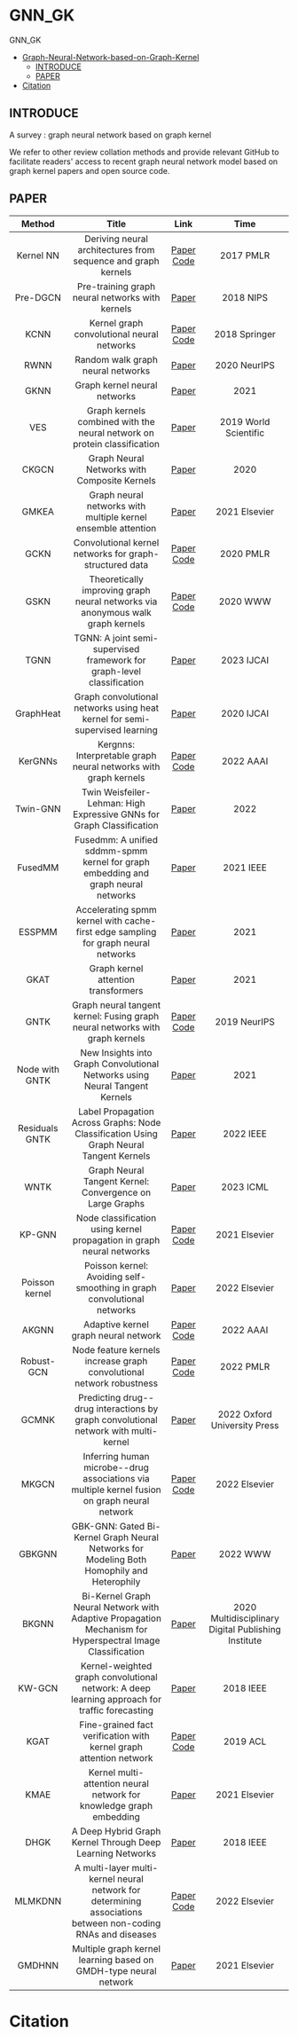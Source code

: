 # GNN_GK
GNN_GK
- [Graph-Neural-Network-based-on-Graph-Kernel](#Graph-Neural-Network-based-on-Graph-Kernel)
  - [INTRODUCE](#introduce)
  - [PAPER](#paper)
- [Citation](#citation)


## INTRODUCE
A survey : graph neural network based on graph kernel

We refer to other review collation methods and provide relevant GitHub to facilitate readers' access to recent graph neural network model based on graph kernel papers and open source code.
## PAPER
|Method|Title|Link|Time|
|:---:|:---:|:---:|:---:|
|Kernel NN |Deriving neural architectures from sequence and graph kernels |[Paper](http://proceedings.mlr.press/v70/lei17a/lei17a.pdf) [Code](https://github.com/taolei87/icml17_knn)|2017 PMLR|
|Pre-DGCN |Pre-training graph neural networks with kernels |[Paper](https://arxiv.org/pdf/1811.06930.pdf) |2018 NIPS|
|KCNN |Kernel graph convolutional neural networks |[Paper](https://pubmed.ncbi.nlm.nih.gov/34061738/) [Code](https://github.com/giannisnik/cnn-graph-classification)|2018 Springer|
|RWNN |Random walk graph neural networks |[Paper](https://proceedings.neurips.cc/paper/2020/file/ba95d78a7c942571185308775a97a3a0-Paper.pdf) |2020 NeurIPS |
|GKNN |Graph kernel neural networks  |[Paper](https://arxiv.org/pdf/2112.07436.pdf) |2021|
|VES |Graph kernels combined with the neural network on protein classification |[Paper](https://www.worldscientific.com/doi/epdf/10.1142/S0219720019500306) |2019 World Scientific|
|CKGCN |Graph Neural Networks with Composite Kernels |[Paper](https://arxiv.org/pdf/2005.07869.pdf) |2020|
|GMKEA |Graph neural networks with multiple kernel ensemble attention |[Paper](https://www.sciencedirect.com/science/article/abs/pii/S095070512100561X) |2021 Elsevier|
|GCKN |Convolutional kernel networks for graph-structured data |[Paper](http://proceedings.mlr.press/v119/chen20h/chen20h.pdf) [Code](https://github.com/claying/GCKN)|2020 PMLR|
|GSKN |Theoretically improving graph neural networks via anonymous walk graph kernels |[Paper](https://arxiv.org/pdf/2104.02995.pdf) [Code](https://github.com/YimiAChack/GSKN)| 2020 WWW|
|TGNN |TGNN: A joint semi-supervised framework for graph-level classification |[Paper](https://arxiv.org/pdf/2304.11688.pdf) |2023 IJCAI|
|GraphHeat |Graph convolutional networks using heat kernel for semi-supervised learning |[Paper](https://arxiv.org/pdf/2007.16002.pdf) |2020 IJCAI|
|KerGNNs |Kergnns: Interpretable graph neural networks with graph kernels |[Paper](https://ojs.aaai.org/index.php/AAAI/article/view/20615) [Code](https://github.com/asFeng/kergnns)|2022 AAAI|
|Twin-GNN |Twin Weisfeiler-Lehman: High Expressive GNNs for Graph Classification |[Paper](https://arxiv.org/pdf/2203.11683.pdf) |2022|
|FusedMM |Fusedmm: A unified sddmm-spmm kernel for graph embedding and graph neural networks |[Paper](https://arxiv.org/pdf/2011.06391.pdf) |2021 IEEE|
|ESSPMM |Accelerating spmm kernel with cache-first edge sampling for graph neural networks |[Paper](https://arxiv.org/pdf/2104.10716.pdf) |2021|
|GKAT |Graph kernel attention transformers |[Paper](https://arxiv.org/pdf/2107.07999.pdf) |2021|
|GNTK |Graph neural tangent kernel: Fusing graph neural networks with graph kernels |[Paper](https://proceedings.neurips.cc/paper_files/paper/2019/file/663fd3c5144fd10bd5ca6611a9a5b92d-Paper.pdf) [Code](https://github.com/KangchengHou/gntk)|2019 NeurIPS|
|Node with GNTK |New Insights into Graph Convolutional Networks using Neural Tangent Kernels |[Paper](https://arxiv.org/pdf/2110.04060.pdf) |2021|
|Residuals GNTK |Label Propagation Across Graphs: Node Classification Using Graph Neural Tangent Kernels |[Paper](https://arxiv.org/pdf/2110.03763.pdf) |2022 IEEE|
|WNTK |Graph Neural Tangent Kernel: Convergence on Large Graphs |[Paper](https://arxiv.org/pdf/2301.10808.pdf) |2023 ICML|
|KP-GNN|Node classification using kernel propagation in graph neural networks |[Paper](https://www.sciencedirect.com/science/article/pii/S0957417421000968) [Code](https://github.com/AiPEX-Lab/Kernel-Propagation-in-Graph-Neural)|2021 Elsevier|
|Poisson kernel|Poisson kernel: Avoiding self-smoothing in graph convolutional networks |[Paper](https://arxiv.org/ftp/arxiv/papers/2002/2002.02589.pdf) |2022 Elsevier|
|AKGNN |Adaptive kernel graph neural network |[Paper](https://ojs.aaai.org/index.php/AAAI/article/view/20664) [Code](https://github.com/jumxglhf/AKGNN) |2022 AAAI|
|Robust-GCN |Node feature kernels increase graph convolutional network robustness |[Paper](https://proceedings.mlr.press/v151/el-amine-seddik22a/el-amine-seddik22a.pdf) [Code](https://github.com/ChangminWu/RobustGCN)|2022 PMLR|
|GCMNK |Predicting drug--drug interactions by graph convolutional network with multi-kernel |[Paper](https://academic.oup.com/bib/article-abstract/23/1/bbab511/6447677?login=false) |2022 Oxford University Press|
|MKGCN |Inferring human microbe--drug associations via multiple kernel fusion on graph neural network |[Paper](https://www.sciencedirect.com/science/article/abs/pii/S0950705121010546) [Code](https://github.com/guofei-tju/MKGCN)|2022 Elsevier|
|GBKGNN |GBK-GNN: Gated Bi-Kernel Graph Neural Networks for Modeling Both Homophily and Heterophily |[Paper](https://arxiv.org/pdf/2110.15777.pdf) |2022 WWW|
|BKGNN |Bi-Kernel Graph Neural Network with Adaptive Propagation Mechanism for Hyperspectral Image Classification |[Paper](https://www.sciencedirect.com/science/article/abs/pii/S0950705121010546) |2020 Multidisciplinary Digital Publishing Institute|
|KW-GCN |Kernel-weighted graph convolutional network: A deep learning approach for traffic forecasting |[Paper](https://ieeexplore.ieee.org/abstract/document/8545106) |2018 IEEE|
|KGAT |Fine-grained fact verification with kernel graph attention network |[Paper](https://arxiv.org/pdf/1910.09796.pdf) [Code](https://github.com/thunlp/KernelGAT)|2019 ACL|
|KMAE |Kernel multi-attention neural network for knowledge graph embedding |[Paper](https://www.sciencedirect.com/science/article/abs/pii/S0950705121004500) |2021 Elsevier|
|DHGK |A Deep Hybrid Graph Kernel Through Deep Learning Networks |[Paper](https://eprints.whiterose.ac.uk/132042/1/ICPR18_0789_FI.pdf) |2018 IEEE|
|MLMKDNN |A multi-layer multi-kernel neural network for determining associations between non-coding RNAs and diseases |[Paper](https://www.sciencedirect.com/science/article/abs/pii/S0925231222004453) [Code](https://github.com/guofei-tju/MLMKDNN/tree/main/results)|2022 Elsevier|
|GMDHNN |Multiple graph kernel learning based on GMDH-type neural network |[Paper](https://www.sciencedirect.com/science/article/abs/pii/S1566253520303602) |2021 Elsevier|

# Citation
